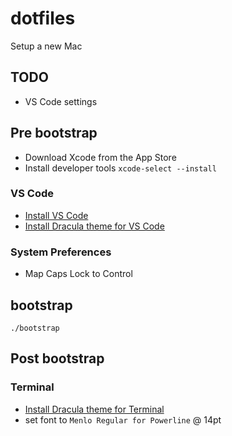 # dotfiles
Setup a new Mac

## TODO
* VS Code settings

## Pre bootstrap
* Download Xcode from the App Store
* Install developer tools `xcode-select --install`
### VS Code
* [Install VS Code](https://code.visualstudio.com)
* [Install Dracula theme for VS Code](https://github.com/dracula/visual-studio-code)
### System Preferences
* Map Caps Lock to Control

## bootstrap
```
./bootstrap
```

## Post bootstrap
### Terminal
* [Install Dracula theme for Terminal](https://github.com/dracula/terminal-app)
* set font to `Menlo Regular for Powerline` @ 14pt
